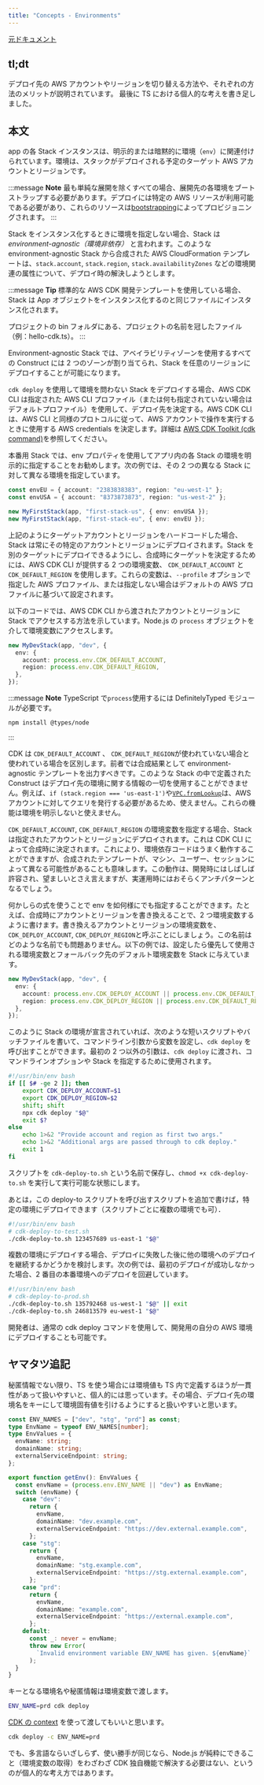 ```yaml
---
title: "Concepts - Environments"
---
```


[元ドキュメント](https://docs.aws.amazon.com/cdk/v2/guide/environments.html)

## tl;dt

デプロイ先の AWS アカウントやリージョンを切り替える方法や、それぞれの方法のメリットが説明されています。
最後に TS における個人的な考えを書き足しました。

## 本文

app の各 Stack インスタンスは、明示的または暗黙的に環境（`env`）に関連付けられています。環境は、スタックがデプロイされる予定のターゲット AWS アカウントとリージョンです。

:::message
**Note**
最も単純な展開を除くすべての場合、展開先の各環境をブートストラップする必要があります。デプロイには特定の AWS リソースが利用可能である必要があり、これらのリソースは[bootstrapping](https://docs.aws.amazon.com/cdk/v2/guide/bootstrapping.html)によってプロビジョニングされます。
:::

Stack をインスタンス化するときに環境を指定しない場合、Stack は _environment-agnostic（環境非依存）_ と言われます。このような environment-agnostic Stack から合成された AWS CloudFormation テンプレートは、`stack.account`, `stack.region`, `stack.availabilityZones` などの環境関連の属性について、デプロイ時の解決しようとします。

:::message
**Tip**
標準的な AWS CDK 開発テンプレートを使用している場合、Stack は App オブジェクトをインスタンス化するのと同じファイルにインスタンス化されます。

プロジェクトの bin フォルダにある、プロジェクトの名前を冠したファイル（例：hello-cdk.ts）。
:::

Environment-agnostic Stack では、アベイラビリティゾーンを使用するすべての Construct には 2 つのゾーンが割り当てられ、Stack を任意のリージョンにデプロイすることが可能になります。

`cdk deploy` を使用して環境を問わない Stack をデプロイする場合、AWS CDK CLI は指定された AWS CLI プロファイル（または何も指定されていない場合はデフォルトプロファイル）を使用して、デプロイ先を決定する。AWS CDK CLI は、AWS CLI と同様のプロトコルに従って、AWS アカウントで操作を実行するときに使用する AWS credentials を決定します。詳細は [AWS CDK Toolkit (cdk command)](https://docs.aws.amazon.com/cdk/v2/guide/cli.html)を参照してください。

本番用 Stack では、env プロパティを使用してアプリ内の各 Stack の環境を明示的に指定することをお勧めします。次の例では、その 2 つの異なる Stack に対して異なる環境を指定しています。

```ts
const envEU = { account: "2383838383", region: "eu-west-1" };
const envUSA = { account: "8373873873", region: "us-west-2" };

new MyFirstStack(app, "first-stack-us", { env: envUSA });
new MyFirstStack(app, "first-stack-eu", { env: envEU });
```

上記のようにターゲットアカウントとリージョンをハードコードした場合、Stack は常にその特定のアカウントとリージョンにデプロイされます。Stack を別のターゲットにデプロイできるようにし、合成時にターゲットを決定するためには、AWS CDK CLI が提供する 2 つの環境変数、 `CDK_DEFAULT_ACCOUNT` と `CDK_DEFAULT_REGION` を使用します。これらの変数は、`--profile` オプションで指定した AWS プロファイル、または指定しない場合はデフォルトの AWS プロファイルに基づいて設定されます。

以下のコードでは、AWS CDK CLI から渡されたアカウントとリージョンに Stack でアクセスする方法を示しています。Node.js の `process` オブジェクトを介して環境変数にアクセスします。

```ts
new MyDevStack(app, "dev", {
  env: {
    account: process.env.CDK_DEFAULT_ACCOUNT,
    region: process.env.CDK_DEFAULT_REGION,
  },
});
```

:::message
**Note**
TypeScript で`process`使用するには DefinitelyTyped モジュールが必要です。

```
npm install @types/node
```

:::

CDK は `CDK_DEFAULT_ACCOUNT` 、 `CDK_DEFAULT_REGION`が使われていない場合と使われている場合を区別します。前者では合成結果として environment-agnostic テンプレートを出力すべきです。このような Stack の中で定義された Construct はデプロイ先の環境に関する情報の一切を使用することができません。例えば、`if (stack.region === 'us-east-1')`や[`VPC.fromLookup`](https://docs.aws.amazon.com/cdk/api/v2/docs/aws-cdk-lib.aws_ec2.Vpc.html#static-fromwbrlookupscope-id-options)は、AWS アカウントに対してクエリを発行する必要があるため、使えません。これらの機能は環境を明示しないと使えません。

`CDK_DEFAULT_ACCOUNT`, `CDK_DEFAULT_REGION` の環境変数を指定する場合、Stack は指定されたアカウントとリージョンにデプロイされます。これは CDK CLI によって合成時に決定されます。これにより、環境依存コードはうまく動作することができますが、合成されたテンプレートが、マシン、ユーザー、セッションによって異なる可能性があることも意味します。この動作は、開発時にはしばしば許容され、望ましいとさえ言えますが、実運用時にはおそらくアンチパターンとなるでしょう。

何かしらの式を使うことで env を如何様にでも指定することができます。たとえば、合成時にアカウントとリージョンを書き換えることで、2 つ環境変数するように書けます。書き換えるアカウントとリージョンの環境変数を、`CDK_DEPLOY_ACCOUNT`, `CDK_DEPLOY_REGION`と呼ぶことにしましょう。この名前はどのような名前でも問題ありません。以下の例では、設定したら優先して使用される環境変数とフォールバック先のデフォルト環境変数を Stack に与えています。

```ts
new MyDevStack(app, "dev", {
  env: {
    account: process.env.CDK_DEPLOY_ACCOUNT || process.env.CDK_DEFAULT_ACCOUNT,
    region: process.env.CDK_DEPLOY_REGION || process.env.CDK_DEFAULT_REGION,
  },
});
```

このように Stack の環境が宣言されていれば、次のような短いスクリプトやバッチファイルを書いて、コマンドライン引数から変数を設定し、`cdk deploy` を呼び出すことができます。最初の 2 つ以外の引数は、`cdk deploy` に渡され、コマンドラインオプションや Stack を指定するために使用されます。

```bash
#!/usr/bin/env bash
if [[ $# -ge 2 ]]; then
    export CDK_DEPLOY_ACCOUNT=$1
    export CDK_DEPLOY_REGION=$2
    shift; shift
    npx cdk deploy "$@"
    exit $?
else
    echo 1>&2 "Provide account and region as first two args."
    echo 1>&2 "Additional args are passed through to cdk deploy."
    exit 1
fi
```

スクリプトを `cdk-deploy-to.sh` という名前で保存し、`chmod +x cdk-deploy-to.sh` を実行して実行可能な状態にします。

あとは，この deploy-to スクリプトを呼び出すスクリプトを追加で書けば，特定の環境にデプロイできます（スクリプトごとに複数の環境でも可）．

```bash
#!/usr/bin/env bash
# cdk-deploy-to-test.sh
./cdk-deploy-to.sh 123457689 us-east-1 "$@"
```

複数の環境にデプロイする場合、デプロイに失敗した後に他の環境へのデプロイを継続するかどうかを検討します。次の例では、最初のデプロイが成功しなかった場合、2 番目の本番環境へのデプロイを回避しています。

```bash
#!/usr/bin/env bash
# cdk-deploy-to-prod.sh
./cdk-deploy-to.sh 135792468 us-west-1 "$@" || exit
./cdk-deploy-to.sh 246813579 eu-west-1 "$@"
```

開発者は、通常の cdk deploy コマンドを使用して、開発用の自分の AWS 環境にデプロイすることも可能です。

## ヤマタツ追記

秘匿情報でない限り、TS を使う場合には環境値も TS 内で定義するほうが一貫性があって扱いやすいと、個人的には思っています。その場合、デプロイ先の環境名をキーにして環境固有値を引けるようにすると扱いやすいと思います。

```ts
const ENV_NAMES = ["dev", "stg", "prd"] as const;
type EnvName = typeof ENV_NAMES[number];
type EnvValues = {
  envName: string;
  domainName: string;
  externalServiceEndpoint: string;
};

export function getEnv(): EnvValues {
  const envName = (process.env.ENV_NAME || "dev") as EnvName;
  switch (envName) {
    case "dev":
      return {
        envName,
        domainName: "dev.example.com",
        externalServiceEndpoint: "https://dev.external.example.com",
      };
    case "stg":
      return {
        envName,
        domainName: "stg.example.com",
        externalServiceEndpoint: "https://stg.external.example.com",
      };
    case "prd":
      return {
        envName,
        domainName: "example.com",
        externalServiceEndpoint: "https://external.example.com",
      };
    default:
      const _: never = envName;
      throw new Error(
        `Invalid environment variable ENV_NAME has given. ${envName}`
      );
  }
}
```

キーとなる環境名や秘匿情報は環境変数で渡します。

```sh
ENV_NAME=prd cdk deploy
```

[CDK の context](https://docs.aws.amazon.com/cdk/v2/guide/context.html) を使って渡してもいいと思います。

```sh
cdk deploy -c ENV_NAME=prd
```

でも、多言語ならいざしらず、使い勝手が同じなら、Node.js が純粋にできること（環境変数の取得）をわざわざ CDK 独自機能で解決する必要はない、というのが個人的な考え方ではあります。
